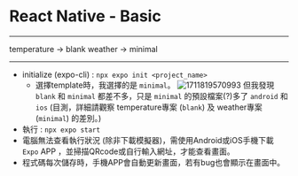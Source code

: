 # React Native - Basic

---
temperature -> blank
weather -> minimal

---
- initialize (expo-cli) : `npx expo init <project_name>`
  - 選擇template時，我選擇的是 `minimal`。
    ![1711819570993](image/readme/1711819570993.png)
    但我發現 `blank` 和 `minimal` 都差不多，只是 `minimal` 的預設檔案(?)多了 `android` 和 `ios` (目測，詳細請觀察 temperature專案 (`blank`) 及 weather專案 (`minimal`) 的差別。)
- 執行 : `npx expo start`
- 電腦無法查看執行狀況 (除非下載模擬器)，需使用Android或iOS手機下載 `Expo` APP ，並掃描QRcode或自行輸入網址，才能查看畫面。
- 程式碼每次儲存時，手機APP會自動更新畫面，若有bug也會顯示在畫面中。
